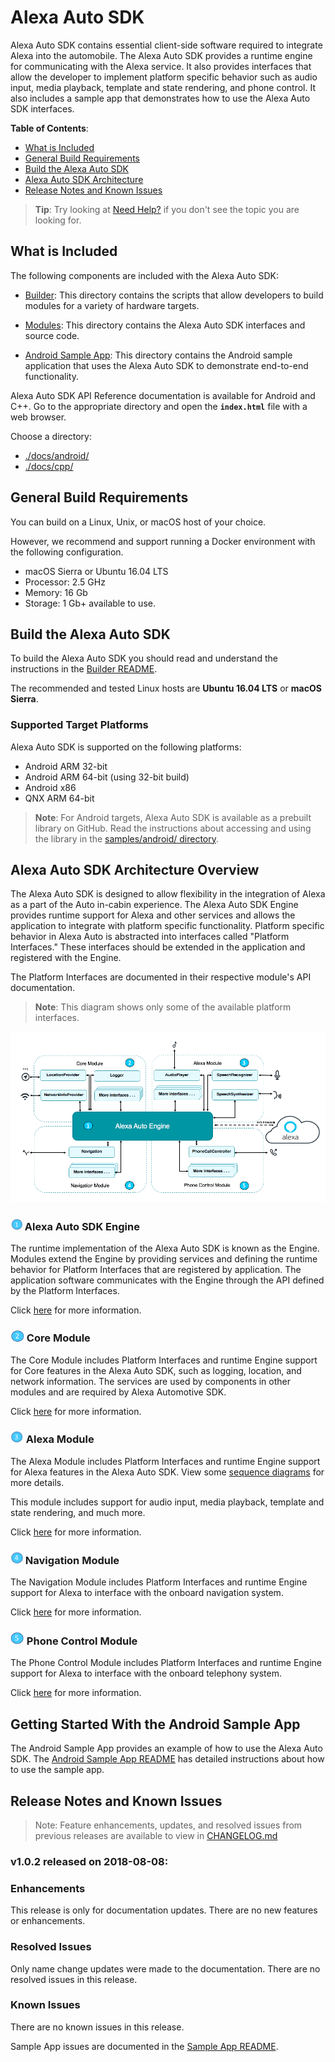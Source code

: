 # Alexa Auto SDK

Alexa Auto SDK contains essential client-side software required to integrate Alexa into the automobile. The Alexa Auto SDK provides a runtime engine for communicating with the Alexa service. It also provides interfaces that allow the developer to implement platform specific behavior such as audio input, media playback, template and state rendering, and phone control. It also includes a sample app that demonstrates how to use the Alexa Auto SDK interfaces.

**Table of Contents**:

* [What is Included](#whatsincluded)
* [General Build Requirements](#generalbuildreqs)
* [Build the Alexa Auto SDK](#buildthesdk)
* [Alexa Auto SDK Architecture](#architecture)
* [Release Notes and Known Issues](#relnotesknownissues)

> **Tip**: Try looking at [Need Help?](./NEED_HELP.md) if you don't see the topic you are looking for.

## What is Included<a id="whatsincluded"></a>

The following components are included with the Alexa Auto SDK:

* [Builder](./builder/README.md): This directory contains the scripts that allow developers to build modules for a variety of hardware targets.

* [Modules](./modules): This directory contains the Alexa Auto SDK interfaces and source code.

* [Android Sample App](./samples/android/README.md): This directory contains the Android sample application that uses the Alexa Auto SDK to demonstrate end-to-end functionality.

Alexa Auto SDK API Reference documentation is available for Android and C++. Go to the appropriate directory and open the **`index.html`** file with a web browser.

Choose a directory:

* [./docs/android/](./docs/android/)
* [./docs/cpp/](./docs/cpp/)

## General Build Requirements<a id="generalbuildreqs"></a>

You can build on a Linux, Unix, or macOS host of your choice.

However, we recommend and support running a Docker environment with the following configuration.

* macOS Sierra or Ubuntu 16.04 LTS
* Processor: 2.5 GHz
* Memory: 16 Gb
* Storage: 1 Gb+ available to use.

## Build the Alexa Auto SDK<a id="buildthesdk"></a>

To build the Alexa Auto SDK you should read and understand the instructions in the [Builder README](./builder/README.md).

The recommended and tested Linux hosts are **Ubuntu 16.04 LTS** or **macOS Sierra**.

### Supported Target Platforms

Alexa Auto SDK is supported on the following platforms:

* Android ARM 32-bit
* Android ARM 64-bit (using 32-bit build)
* Android x86
* QNX ARM 64-bit

> **Note**: For Android targets, Alexa Auto SDK is available as a prebuilt library on GitHub. Read the instructions about accessing and using the library in the [samples/android/ directory](./samples/android/README.md).

## Alexa Auto SDK Architecture<a id="architecture"></a> Overview

The Alexa Auto SDK is designed to allow flexibility in the integration of Alexa as a part of the Auto in-cabin experience. The Alexa Auto SDK Engine provides runtime support for Alexa and other services and allows the application to integrate with platform specific functionality. Platform specific behavior in Alexa Auto is abstracted into interfaces called "Platform Interfaces." These interfaces should be extended in the application and registered with the Engine.

The Platform Interfaces are documented in their respective module's API documentation.

> **Note**: This diagram shows only some of the available platform interfaces.

![architecture](./assets/aac_architecture.png)

### ![Alexa Auto SDK Engine](./assets/number-1.png) Alexa Auto SDK Engine

The runtime implementation of the Alexa Auto SDK is known as the Engine. Modules extend the Engine by providing services and defining the runtime behavior for Platform Interfaces that are registered by application. The application software communicates with the Engine through the API defined by the Platform Interfaces.

Click [here](./builder/README.md) for more information.

### ![Alexa Auto SDK Engine](./assets/number-2.png) Core Module

The Core Module includes Platform Interfaces and runtime Engine support for Core features in the Alexa Auto SDK, such as logging, location, and network information. The services are used by components in other modules and are required by Alexa Automotive SDK.

Click [here](./modules/core/README.md) for more information.

### ![Alexa Auto SDK Engine](./assets/number-3.png) Alexa Module

The Alexa Module includes Platform Interfaces and runtime Engine support for Alexa features in the Alexa Auto SDK. View some [sequence diagrams](./SEQUENCE_DIAGRAMS.md) for more details.

This module includes support for audio input, media playback, template and state rendering, and much more.

Click [here](./modules/alexa/README.md) for more information.

### ![Alexa Auto SDK Engine](./assets/number-4.png) Navigation Module

The Navigation Module includes Platform Interfaces and runtime Engine support for Alexa to interface with the onboard navigation system.

Click [here](./modules/navigation/README.md) for more information.

### ![Alexa Auto SDK Engine](./assets/number-5.png) Phone Control Module

The Phone Control Module includes Platform Interfaces and runtime Engine support for Alexa to interface with the onboard telephony system.

Click [here](./modules/phone-control/README.md) for more information.

## Getting Started With the Android Sample App

The Android Sample App provides an example of how to use the Alexa Auto SDK. The [Android Sample App README](./samples/android/README.md) has detailed instructions about how to use the sample app.

## Release Notes and Known Issues<a id="relnotesknownissues"></a>

> Note: Feature enhancements, updates, and resolved issues from previous releases are available to view in [CHANGELOG.md](./CHANGELOG.md)

### v1.0.2 released on 2018-08-08:

### Enhancements

This release is only for documentation updates. There are no new features or enhancements.

### Resolved Issues

Only name change updates were made to the documentation. There are no resolved issues in this release.

### Known Issues

There are no known issues in this release.

Sample App issues are documented in the [Sample App README](./samples/android/README.md#androidsampleapprelnote).
